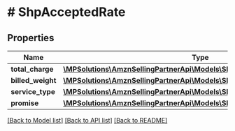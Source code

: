 # # ShpAcceptedRate

## Properties

Name | Type | Description | Notes
------------ | ------------- | ------------- | -------------
**total_charge** | [**\MPSolutions\AmznSellingPartnerApi\Models\Shipping\ShpCurrency**](ShpCurrency.md) |  | [optional]
**billed_weight** | [**\MPSolutions\AmznSellingPartnerApi\Models\Shipping\ShpWeight**](ShpWeight.md) |  | [optional]
**service_type** | [**\MPSolutions\AmznSellingPartnerApi\Models\Shipping\ShpServiceType**](ShpServiceType.md) |  | [optional]
**promise** | [**\MPSolutions\AmznSellingPartnerApi\Models\Shipping\ShpShippingPromiseSet**](ShpShippingPromiseSet.md) |  | [optional]

[[Back to Model list]](../../README.md#models) [[Back to API list]](../../README.md#endpoints) [[Back to README]](../../README.md)
